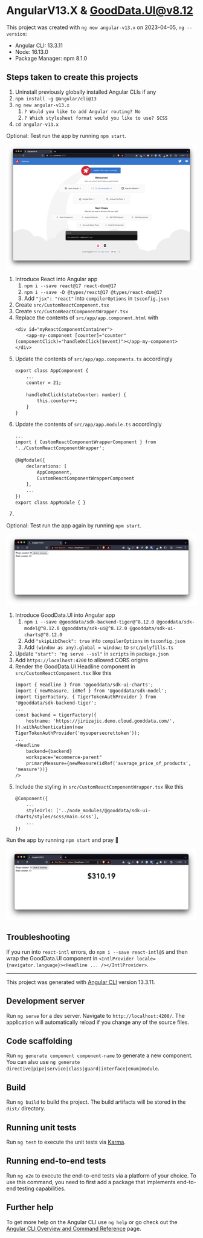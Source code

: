 # AngularV13.X & GoodData.UI@v8.12

This project was created with `ng new angular-v13.x` on 2023-04-05, `ng --version`:
- Angular CLI: 13.3.11
- Node: 16.13.0
- Package Manager: npm 8.1.0

## Steps taken to create this projects

1. Uninstall previously globally installed Angular CLIs if any
1. `npm install -g @angular/cli@13`
1. `ng new angular-v13.x`
    1. `? Would you like to add Angular routing? No`
    1. `? Which stylesheet format would you like to use? SCSS`
1. `cd angular-v13.x`

Optional: Test run the app by running `npm start`.

![screen01](screen01.png)

1. Introduce React into Angular app
    1. `npm i --save react@17 react-dom@17`
    1. `npm i --save -D @types/react@17 @types/react-dom@17`
    1. Add `"jsx": "react"` into `compilerOptions` in `tsconfig.json`
1. Create `src/CustomReactComponent.tsx`
1. Create `src/CustomReactComponentWrapper.tsx`
1. Replace the contents of `src/app/app.component.html` with
    ```
    <div id="myReactComponentContainer">
        <app-my-component [counter]="counter" (componentClick)="handleOnClick($event)"></app-my-component>
    </div>
    ```
1. Update the contents of `src/app/app.components.ts` accordingly
    ```
    export class AppComponent {
        ...
        counter = 21;

        handleOnClick(stateCounter: number) {
            this.counter++;
        }
    }
    ```
1. Update the contents of `src/app/app.module.ts` accordingly
    ```
    ...
    import { CustomReactComponentWrapperComponent } from '../CustomReactComponentWrapper';

    @NgModule({
        declarations: [
            AppComponent,
            CustomReactComponentWrapperComponent
        ],
        ...
    })
    export class AppModule { }
    ```
1.

Optional: Test run the app again by running `npm start`.

![screen02](screen02.png)

1. Introduce GoodData.UI into Angular app
    1. `npm i --save @gooddata/sdk-backend-tiger@^8.12.0 @gooddata/sdk-model@^8.12.0 @gooddata/sdk-ui@^8.12.0 @gooddata/sdk-ui-charts@^8.12.0`
    1. Add `"skipLibCheck": true` into `compilerOptions` in `tsconfig.json`
    1. Add `(window as any).global = window;` to `src/polyfills.ts`
1. Update `"start": "ng serve --ssl"` in `scripts` in `package.json`
1. Add `https://localhost:4200` to allowed CORS origins
1. Render the GoodData.UI Headline component in `src/CustomReactComponent.tsx` like this
    ```
    import { Headline } from '@gooddata/sdk-ui-charts';
    import { newMeasure, idRef } from '@gooddata/sdk-model';
    import tigerFactory, { TigerTokenAuthProvider } from '@gooddata/sdk-backend-tiger';
    ...
    const backend = tigerFactory({
        hostname: 'https://jirizajic.demo.cloud.gooddata.com/',
    }).withAuthentication(new TigerTokenAuthProvider('mysupersecrettoken'));
    ...
    <Headline
        backend={backend}
        workspace="ecommerce-parent"
        primaryMeasure={newMeasure(idRef('average_price_of_products', 'measure'))}
    />
    ```
1. Include the styling in `src/CustomReactComponentWrapper.tsx` like this
    ```
    @Component({
        ...
        styleUrls: ['../node_modules/@gooddata/sdk-ui-charts/styles/scss/main.scss'],
        ...
    })
    ```

Run the app by running `npm start` and pray 🙏

![screen03](screen03.png)

## Troubleshooting

If you run into `react-intl` errors, do `npm i --save react-intl@5` and then wrap the GoodData.UI component in `<IntlProvider locale={navigator.language}><Headline ... /></IntlProvider>`.

---

This project was generated with [Angular CLI](https://github.com/angular/angular-cli) version 13.3.11.

## Development server

Run `ng serve` for a dev server. Navigate to `http://localhost:4200/`. The application will automatically reload if you change any of the source files.

## Code scaffolding

Run `ng generate component component-name` to generate a new component. You can also use `ng generate directive|pipe|service|class|guard|interface|enum|module`.

## Build

Run `ng build` to build the project. The build artifacts will be stored in the `dist/` directory.

## Running unit tests

Run `ng test` to execute the unit tests via [Karma](https://karma-runner.github.io).

## Running end-to-end tests

Run `ng e2e` to execute the end-to-end tests via a platform of your choice. To use this command, you need to first add a package that implements end-to-end testing capabilities.

## Further help

To get more help on the Angular CLI use `ng help` or go check out the [Angular CLI Overview and Command Reference](https://angular.io/cli) page.
